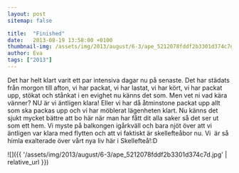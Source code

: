 ```yaml
---
layout: post
sitemap: false

title:  "Finished"
date:   2013-08-19 13:58:00 +0100
thumbnail-img: /assets/img/2013/august/6-3/ape_5212078fddf2b3301d374c7d.jpg
author: Eva
tags: ["2013"]
---
```


Det har helt klart varit ett par intensiva dagar nu på senaste. Det har städats från morgon till afton, vi har packat, vi har lastat, vi har kört, vi har packat upp, stökat och stånkat i en evighet nu känns det som. Men vet ni vad kära vänner? NU är vi äntligen klara! Eller vi har då åtminstone packat upp allt som ska packas upp och vi har möblerat lägenheten klart. Nu känns det sjukt mycket bättre att bo här när man har fått dit alla saker så det ser ut som ett hem. Vi myste på balkongen igårkväll och bara njöt över att vi äntligen var klara med flytten och att vi faktiskt är skellefteåbor nu. Vi  är så himla exalterade över vårt nya liv här i Skellefteå!:D

![]({{ '/assets/img/2013/august/6-3/ape_5212078fddf2b3301d374c7d.jpg'  | relative_url }})

